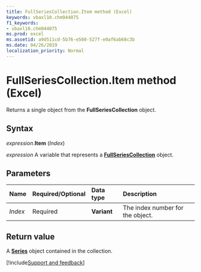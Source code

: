 ```yaml
---
title: FullSeriesCollection.Item method (Excel)
keywords: vbaxl10.chm944075
f1_keywords:
- vbaxl10.chm944075
ms.prod: excel
ms.assetid: a9d511cd-5b76-e560-527f-e0af6ab68c3b
ms.date: 04/26/2019
localization_priority: Normal
---
```



# FullSeriesCollection.Item method (Excel)

Returns a single object from the **FullSeriesCollection** object.


## Syntax

_expression_.**Item** (_Index_)

_expression_ A variable that represents a **[FullSeriesCollection](Excel.fullseriescollection.md)** object.


## Parameters

|Name|Required/Optional|Data type|Description|
|:-----|:-----|:-----|:-----|
| _Index_|Required| **Variant**|The index number for the object.|


## Return value

A **[Series](Excel.Series(object).md)** object contained in the collection.



[!include[Support and feedback](~/includes/feedback-boilerplate.md)]